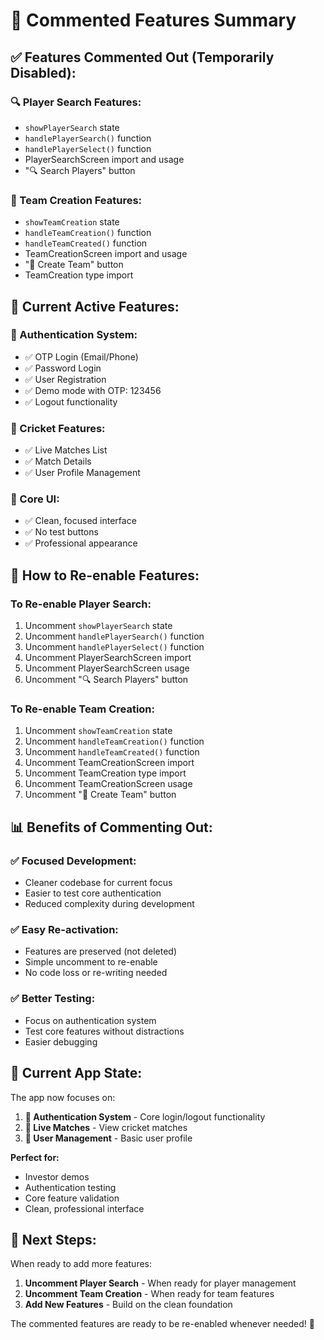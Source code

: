 # 📝 Commented Features Summary

## ✅ **Features Commented Out (Temporarily Disabled):**

### **🔍 Player Search Features:**
- `showPlayerSearch` state
- `handlePlayerSearch()` function
- `handlePlayerSelect()` function
- PlayerSearchScreen import and usage
- "🔍 Search Players" button

### **🏏 Team Creation Features:**
- `showTeamCreation` state
- `handleTeamCreation()` function
- `handleTeamCreated()` function
- TeamCreationScreen import and usage
- "🏏 Create Team" button
- TeamCreation type import

## 🎯 **Current Active Features:**

### **🔐 Authentication System:**
- ✅ OTP Login (Email/Phone)
- ✅ Password Login
- ✅ User Registration
- ✅ Demo mode with OTP: 123456
- ✅ Logout functionality

### **🏏 Cricket Features:**
- ✅ Live Matches List
- ✅ Match Details
- ✅ User Profile Management

### **📱 Core UI:**
- ✅ Clean, focused interface
- ✅ No test buttons
- ✅ Professional appearance

## 🔄 **How to Re-enable Features:**

### **To Re-enable Player Search:**
1. Uncomment `showPlayerSearch` state
2. Uncomment `handlePlayerSearch()` function
3. Uncomment `handlePlayerSelect()` function
4. Uncomment PlayerSearchScreen import
5. Uncomment PlayerSearchScreen usage
6. Uncomment "🔍 Search Players" button

### **To Re-enable Team Creation:**
1. Uncomment `showTeamCreation` state
2. Uncomment `handleTeamCreation()` function
3. Uncomment `handleTeamCreated()` function
4. Uncomment TeamCreationScreen import
5. Uncomment TeamCreation type import
6. Uncomment TeamCreationScreen usage
7. Uncomment "🏏 Create Team" button

## 📊 **Benefits of Commenting Out:**

### **✅ Focused Development:**
- Cleaner codebase for current focus
- Easier to test core authentication
- Reduced complexity during development

### **✅ Easy Re-activation:**
- Features are preserved (not deleted)
- Simple uncomment to re-enable
- No code loss or re-writing needed

### **✅ Better Testing:**
- Focus on authentication system
- Test core features without distractions
- Easier debugging

## 🚀 **Current App State:**

The app now focuses on:

1. **🔐 Authentication System** - Core login/logout functionality
2. **🏏 Live Matches** - View cricket matches
3. **👤 User Management** - Basic user profile

**Perfect for:**
- Investor demos
- Authentication testing
- Core feature validation
- Clean, professional interface

## 🎯 **Next Steps:**

When ready to add more features:

1. **Uncomment Player Search** - When ready for player management
2. **Uncomment Team Creation** - When ready for team features
3. **Add New Features** - Build on the clean foundation

The commented features are ready to be re-enabled whenever needed! 🎉
